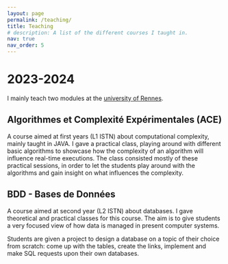 ```yaml
---
layout: page
permalink: /teaching/
title: Teaching
# description: A list of the different courses I taught in.
nav: true
nav_order: 5
---
```


# 2023-2024
I mainly teach two modules at the [university of Rennes](https://istic.univ-rennes.fr/).

## Algorithmes et Complexité Expérimentales (ACE)
A course aimed at first years (L1 ISTN) about computational complexity, mainly taught in JAVA.
I gave a practical class, playing around with different basic algorithms to showcase how the complexity of an algorithm will influence real-time executions. The class consisted mostly of these practical sessions, in order to let the students play around with the algorithms and gain insight on what influences the complexity. 

## BDD - Bases de Données
A course aimed at second year (L2 ISTN) about databases. I gave theoretical and practical classes for this course.
The aim is to give students a very focused view of how data is managed in present computer systems. 

Students are given a project to design a database on a topic of their choice from scratch: come up with the tables, create the links, implement and make SQL requests upon their own databases. 

